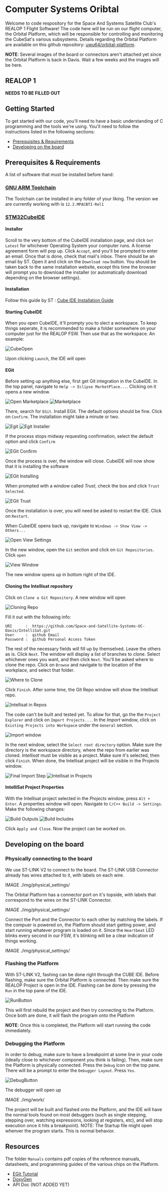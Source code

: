 
# Computer Systems Oribtal 
Welcome to code respository for the Space And Systems Satellite Club's REALOP 1 Flight Software! The code here will be run on our flight computer, the Orbital Platform, which will be responsible for controlling and monitoring the CubeSat's various subsystems. Details regarding the Orbital Platform are available on this github repository: [uwu64/orbital-platform](https://github.com/uwu64/orbital-platform).

**NOTE**: Several images of the board or connectors aren't attached yet since the Orbital Platform is back in Davis. Wait a few weeks and the images will be here.

## REALOP 1

**NEEDS TO BE FILLED OUT**

## Getting Started
To get started with our code, you'll need to have a basic understanding of C programming and the tools we're using. You'll need to follow the instructions listed in the following sections:
- [Prerequisites & Requirements](#Prerequisites-&-Requirements)
- [Developing on the board](#Developing-on-the-board)


## Prerequisites & Requirements

A list of software that must be installed before hand:

### [GNU ARM Toolchain](https://developer.arm.com/Tools%20and%20Software/GNU%20Toolchain)
The Toolchain can be installed in any folder of your liking. The version we are currently working with is `12.2.MPACBTI-Rel1`

### [STM32CubeIDE](https://www.st.com/en/development-tools/stm32cubeide.html#get-software)

#### Installer
Scroll to the very bottom of the CubeIDE installation page, and click `Get Latest` for whichever Operating System your computer runs. A license agreement form will pop up. Click `Accept`, and you'll be prompted to enter an email. Once that is done, check that mail's inbox. There should be an email by ST. Open it and click on the `Download now` button. You should be taken back to the same installation website, except this time the browser will prompt you to download the installer (or automatically download depending on the browser settings).

#### Installation
Follow this guide by ST : [Cube IDE Installation Guide](https://www.st.com/resource/en/user_manual/dm00603964-stm32cubeide-installation-guide-stmicroelectronics.pdf)
#### Starting CubeIDE
When you open CubeIDE, it'll prompty you to slect a workspace. To keep things seperate, it is recommended to make a folder somewhere on your computer just for the REALOP FSW. Then use that as the workspace. An example:

![CubeOpen](./img/install/ide/cude_ide_open.png)

Upon clicking `Launch`, the IDE will open

#### EGit
Before setting up anything else, first get Git integration in the CubeIDE. In the top panel, navigate to `Help -> Eclipse MarketPlace...`. Clicking on it opens a new window.

![Open Marketplace](./img/install/egit/egit_market.png)
![Marketplace](./img/install/egit/egit_marketplace.png)

There, search for `EGit`. Install EGit. The default options should be fine. Click on `Confirm`. The installation might take a minute or two.

![Egit](./img/install/egit/egit_EGit.png)
![Egit Installer](./img/install/egit/egit_confirm.png)

If the process stops midway requesting confirmation, select the default option and click `Confirm`

![EGit Confirm](./img/install/egit/egit_options.png)

Once the process is over, the window will close. CubeIDE will now show that it is installing the software

![EGit Installing](./img/install/egit/egit_installing.png)

When prompted with a window called *Trust*, check the box and click `Trust Selected`.

![EGit Trust](./img/install/egit/egit_trust.png)

Once the installation is over, you will need be asked to restart the IDE. Click on `Restart`.

When CubeIDE opens back up, navigate to `Windows -> Show View -> Others...`

![Open View Settings](./img/install/egit/egit_view.png)

In the new window, open the `Git` section and click on `Git Repositories`. Click `open`

![View Window](./img/install/egit/egit_repoview.png)

The new window opens up in bottom right of the IDE.

#### Cloning the Intellisat repository

Click on `Clone a Git Repository`. A new window will open

![Cloning Repo](./img/cloning/egit_cloning.png)

Fill it out with the following info:
```
URI      :  https://github.com/Space-and-Satellite-Systems-UC-Davis/IntelliSat.git
User     :  github Email
Password :  github Personal Access Token
```
The rest of the necessary fields will fill up by themselved. Leave the others as is. Click `Next`. The window will display a list of branches to clone. Select whichever ones you want, and then click `Next`. You'll be asked where to clone the repo. Click on `Browse` and navigate to the location of the workplace, and select that folder.

![Where to Clone](./img/cloning/egit_clonedest.png)

Click `Finish`. After some time, the Git Repo window will show the Intellisat repo.

![Intellisat in Repos](./img/cloning/egit_repoIntellisat.png)

The code can't be built and tested yet. To allow for that, go the the `Project Explorer` and click on `Import Projects...`. In the *Import* window, click on `Existing Projects into Workspace` under the `General` section.

![Import window](./img/cloning/egit_import.png)

In the next window, select the `Select root directory` option. Make sure the directory is the workspace directory, where the repo from earlier was cloned. *Intellisat* must be visible as a project. Make sure it's selected, then click `Finish`. When done, the Intellisat project will be visible in the Projects window.

![Final Import Step](./img/cloning/egit_importFinal.png)
![Intellisat in Projects](./img/cloning/project_intellisat.png)

#### IntelliSat Project Properties

With the Intellisat project selected in the *Projects* window, press `Alt + Enter`. A properties window will open. Navigate to `C/C++ Build -> Settings`. Make the following changes:

![Build Outputs](./img/project_settings/projects_output.png)
![Build Includes](./img/project_settings/projects_include.png)

Click `Apply and Close`. Now the project can be worked on.


## Developing on the board

### Physically connecting to the board
We use ST-LINK V2 to connect to the board. The ST-LINK USB Connector already has wires attached to it, with labels on each wire.

IMAGE ./img/physical_settings/

The Orbital Platform has a connector port on it's topside, with labels that correspond to the wires on the ST-LINK Connector. 

IMAGE ./img/physical_settings/

Connect the Port and the Connector to each other by matching the labels.
If the compuer is powered on, the Platform should start getting power, and start running whatever program is loaded on it. Since the `Heartbeat` LED blinks every second in our FSW, it's blinking will be a clear indication of things working.

IMAGE ./img/physical_settings/


### Flashing the Platform
With ST-LINK V2, fashing can be done right through the CUBE IDE. Before flashing, make sure the Orbital Platform is connected. Then make sure the REALOP Project is open in the IDE. Flashing can be done by pressing the `Run` in the top pane of the IDE.

![RunButton](./img/work/cube_ide_run_button.png)

This will first rebuild the project and then try connecting to the Platform. Once both are done, it will flash the program onto the Platform

**NOTE**: Once this is completed, the Platform will start running the code immediately.

### Debugging the Platform
In order to debug, make sure to have a breakpoint at some line in your code (ideally close to whichever component you think is failing). Then, make sure the Platform is physically connected. Press the `Debug` icon on the top pane. There will be a prompt to enter the `Debugger Layout`. Press `Yes`.

![DebugButton](./img/work/cube_ide_debug_button.png)

The debugger will open up

IMAGE ./img/work/

The project will be built and flashed onto the Platform, and the IDE will have the normal tools found on most debuggers (such as single stepping, stepping over, watching expressions, looking at registers, etc), and will stop execution once it hits a breakpoint).
NOTE: The Startup file might open whenver the program starts. This is normal behavior.


## Resources
The folder `Manuals` contains pdf copies of the reference manuals, datasheets, and programming guides of the various chips on the Platform.

- [EGit Tutorial](https://eclipsesource.com/blogs/tutorials/egit-tutorial/)
- [DoxyGen](https://www.doxygen.nl/manual/index.html)
- API Doc (NOT ADDED YET)
